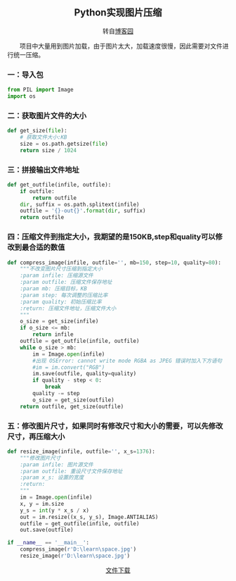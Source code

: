 <div style="text-align:center">

## Python实现图片压缩

转自[博客园](https://www.cnblogs.com/li1992/p/10675769.html)

</div>


&emsp;&emsp;项目中大量用到图片加载，由于图片太大，加载速度很慢，因此需要对文件进行统一压缩。

### 一：导入包

```python
from PIL import Image
import os
```

### 二：获取图片文件的大小

```python
def get_size(file):
    # 获取文件大小:KB
    size = os.path.getsize(file)
    return size / 1024
```

### 三：拼接输出文件地址

```python
def get_outfile(infile, outfile):
    if outfile:
        return outfile
    dir, suffix = os.path.splitext(infile)
    outfile = '{}-out{}'.format(dir, suffix)
    return outfile
```

### 四：压缩文件到指定大小，我期望的是150KB,step和quality可以修改到最合适的数值

```python
def compress_image(infile, outfile='', mb=150, step=10, quality=80):
    """不改变图片尺寸压缩到指定大小
    :param infile: 压缩源文件
    :param outfile: 压缩文件保存地址
    :param mb: 压缩目标，KB
    :param step: 每次调整的压缩比率
    :param quality: 初始压缩比率
    :return: 压缩文件地址，压缩文件大小
    """
    o_size = get_size(infile)
    if o_size <= mb:
        return infile
    outfile = get_outfile(infile, outfile)
    while o_size > mb:
        im = Image.open(infile)
        #出现 OSError: cannot write mode RGBA as JPEG 错误时加入下方语句
        #im = im.convert("RGB")
        im.save(outfile, quality=quality)
        if quality - step < 0:
            break
        quality -= step
        o_size = get_size(outfile)
    return outfile, get_size(outfile)
```

### 五：修改图片尺寸，如果同时有修改尺寸和大小的需要，可以先修改尺寸，再压缩大小

```python
def resize_image(infile, outfile='', x_s=1376):
    """修改图片尺寸
    :param infile: 图片源文件
    :param outfile: 重设尺寸文件保存地址
    :param x_s: 设置的宽度
    :return:
    """
    im = Image.open(infile)
    x, y = im.size
    y_s = int(y * x_s / x)
    out = im.resize((x_s, y_s), Image.ANTIALIAS)
    outfile = get_outfile(infile, outfile)
    out.save(outfile)
```

```python
if __name__ == '__main__':
    compress_image(r'D:\learn\space.jpg')
    resize_image(r'D:\learn\space.jpg')
```

<div style="text-align:center">

[文件下载]('./File/图片压缩.py')

</div>